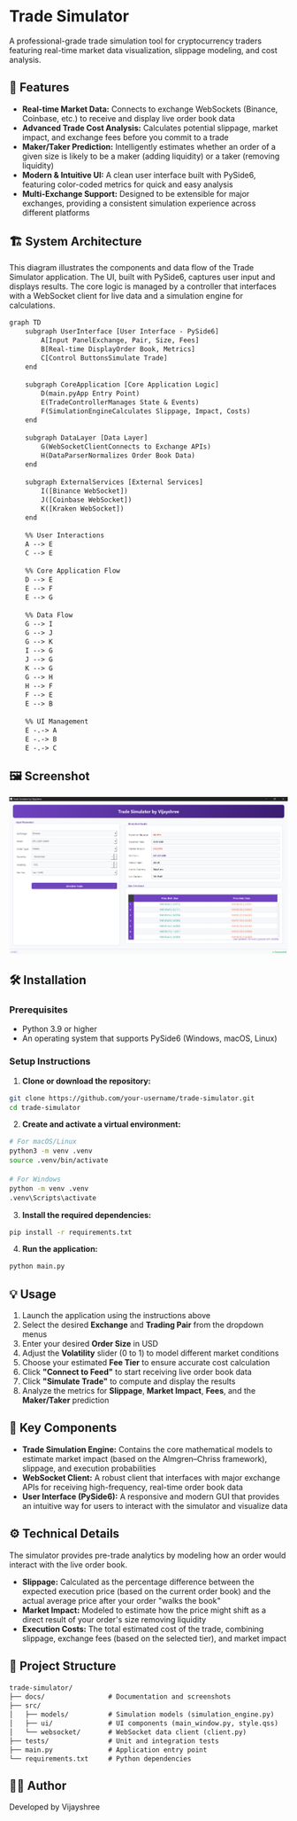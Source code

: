 # Trade Simulator

A professional-grade trade simulation tool for cryptocurrency traders featuring real-time market data visualization, slippage modeling, and cost analysis.

## 🚀 Features

* **Real-time Market Data:** Connects to exchange WebSockets (Binance, Coinbase, etc.) to receive and display live order book data
* **Advanced Trade Cost Analysis:** Calculates potential slippage, market impact, and exchange fees before you commit to a trade
* **Maker/Taker Prediction:** Intelligently estimates whether an order of a given size is likely to be a maker (adding liquidity) or a taker (removing liquidity)
* **Modern & Intuitive UI:** A clean user interface built with PySide6, featuring color-coded metrics for quick and easy analysis
* **Multi-Exchange Support:** Designed to be extensible for major exchanges, providing a consistent simulation experience across different platforms

## 🏗️ System Architecture

This diagram illustrates the components and data flow of the Trade Simulator application. The UI, built with PySide6, captures user input and displays results. The core logic is managed by a controller that interfaces with a WebSocket client for live data and a simulation engine for calculations.

```mermaid
graph TD
    subgraph UserInterface [User Interface - PySide6]
        A[Input PanelExchange, Pair, Size, Fees]
        B[Real-time DisplayOrder Book, Metrics]
        C[Control ButtonsSimulate Trade]
    end

    subgraph CoreApplication [Core Application Logic]
        D(main.pyApp Entry Point)
        E(TradeControllerManages State & Events)
        F(SimulationEngineCalculates Slippage, Impact, Costs)
    end

    subgraph DataLayer [Data Layer]
        G(WebSocketClientConnects to Exchange APIs)
        H(DataParserNormalizes Order Book Data)
    end

    subgraph ExternalServices [External Services]
        I([Binance WebSocket])
        J([Coinbase WebSocket])
        K([Kraken WebSocket])
    end

    %% User Interactions
    A --> E
    C --> E
    
    %% Core Application Flow
    D --> E
    E --> F
    E --> G
    
    %% Data Flow
    G --> I
    G --> J
    G --> K
    I --> G
    J --> G
    K --> G
    G --> H
    H --> F
    F --> E
    E --> B
    
    %% UI Management
    E -.-> A
    E -.-> B
    E -.-> C
```

## 🖼 Screenshot

![Trade Simulator Screenshot](docs/screenshot.png)



## 🛠 Installation

### Prerequisites
* Python 3.9 or higher
* An operating system that supports PySide6 (Windows, macOS, Linux)

### Setup Instructions

1. **Clone or download the repository:**
```bash
git clone https://github.com/your-username/trade-simulator.git
cd trade-simulator
```

2. **Create and activate a virtual environment:**
```bash
# For macOS/Linux
python3 -m venv .venv
source .venv/bin/activate

# For Windows
python -m venv .venv
.venv\Scripts\activate
```

3. **Install the required dependencies:**
```bash
pip install -r requirements.txt
```

4. **Run the application:**
```bash
python main.py
```

## 💡 Usage

1. Launch the application using the instructions above
2. Select the desired **Exchange** and **Trading Pair** from the dropdown menus
3. Enter your desired **Order Size** in USD
4. Adjust the **Volatility** slider (0 to 1) to model different market conditions
5. Choose your estimated **Fee Tier** to ensure accurate cost calculation
6. Click **"Connect to Feed"** to start receiving live order book data
7. Click **"Simulate Trade"** to compute and display the results
8. Analyze the metrics for **Slippage**, **Market Impact**, **Fees**, and the **Maker/Taker** prediction

## 🧠 Key Components

* **Trade Simulation Engine:** Contains the core mathematical models to estimate market impact (based on the Almgren–Chriss framework), slippage, and execution probabilities
* **WebSocket Client:** A robust client that interfaces with major exchange APIs for receiving high-frequency, real-time order book data
* **User Interface (PySide6):** A responsive and modern GUI that provides an intuitive way for users to interact with the simulator and visualize data

## ⚙️ Technical Details

The simulator provides pre-trade analytics by modeling how an order would interact with the live order book.

* **Slippage:** Calculated as the percentage difference between the expected execution price (based on the current order book) and the actual average price after your order "walks the book"
* **Market Impact:** Modeled to estimate how the price might shift as a direct result of your order's size removing liquidity
* **Execution Costs:** The total estimated cost of the trade, combining slippage, exchange fees (based on the selected tier), and market impact

## 📁 Project Structure

```
trade-simulator/
├── docs/                # Documentation and screenshots
├── src/
│   ├── models/          # Simulation models (simulation_engine.py)
│   ├── ui/              # UI components (main_window.py, style.qss)
│   └── websocket/       # WebSocket data client (client.py)
├── tests/               # Unit and integration tests
├── main.py              # Application entry point
└── requirements.txt     # Python dependencies
```

## 👩‍💻 Author

Developed by Vijayshree
